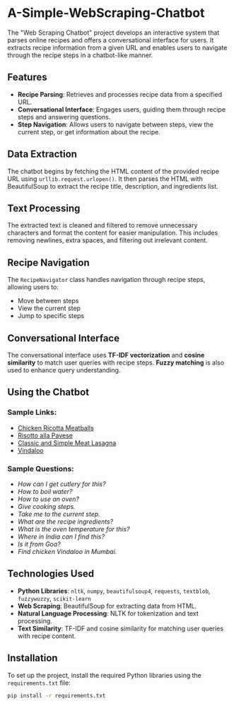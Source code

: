 # A-Simple-WebScraping-Chatbot
The "Web Scraping Chatbot" project develops an interactive system that parses online recipes and offers a conversational interface for users. It extracts recipe information from a given URL and enables users to navigate through the recipe steps in a chatbot-like manner.

## Features
- **Recipe Parsing**: Retrieves and processes recipe data from a specified URL.
- **Conversational Interface**: Engages users, guiding them through recipe steps and answering questions.
- **Step Navigation**: Allows users to navigate between steps, view the current step, or get information about the recipe.

## Data Extraction
The chatbot begins by fetching the HTML content of the provided recipe URL using `urllib.request.urlopen()`. It then parses the HTML with BeautifulSoup to extract the recipe title, description, and ingredients list.

## Text Processing
The extracted text is cleaned and filtered to remove unnecessary characters and format the content for easier manipulation. This includes removing newlines, extra spaces, and filtering out irrelevant content.

## Recipe Navigation
The `RecipeNavigator` class handles navigation through recipe steps, allowing users to:
  - Move between steps
  - View the current step
  - Jump to specific steps

## Conversational Interface
The conversational interface uses **TF-IDF vectorization** and **cosine similarity** to match user queries with recipe steps. **Fuzzy matching** is also used to enhance query understanding.

## Using the Chatbot
### Sample Links:
- [Chicken Ricotta Meatballs](https://www.allrecipes.com/chicken-ricotta-meatballs-recipe-8683251)
- [Risotto alla Pavese](https://www.allrecipes.com/recipe/274484/risotto-alla-pavese/)
- [Classic and Simple Meat Lasagna](https://www.allrecipes.com/recipe/218091/classic-and-simple-meat-lasagna/)
- [Vindaloo](https://en.wikipedia.org/wiki/Vindaloo)

### Sample Questions:
- *How can I get cutlery for this?*
- *How to boil water?*
- *How to use an oven?*
- *Give cooking steps.*
- *Take me to the current step.*
- *What are the recipe ingredients?*
- *What is the oven temperature for this?*
- *Where in India can I find this?*
- *Is it from Goa?*
- *Find chicken Vindaloo in Mumbai.*

## Technologies Used
- **Python Libraries**: `nltk`, `numpy`, `beautifulsoup4`, `requests`, `textblob`, `fuzzywuzzy`, `scikit-learn`
- **Web Scraping**: BeautifulSoup for extracting data from HTML.
- **Natural Language Processing**: NLTK for tokenization and text processing.
- **Text Similarity**: TF-IDF and cosine similarity for matching user queries with recipe content.

## Installation
To set up the project, install the required Python libraries using the `requirements.txt` file:

```bash
pip install -r requirements.txt

